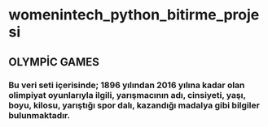 # womenintech_python_bitirme_projesi

## OLYMPİC GAMES

### Bu veri seti içerisinde; 1896 yılından 2016 yılına kadar olan olimpiyat oyunlarıyla ilgili, yarışmacının adı, cinsiyeti, yaşı, boyu, kilosu, yarıştığı spor dalı, kazandığı madalya gibi bilgiler bulunmaktadır.
